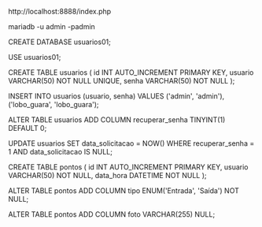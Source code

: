 http://localhost:8888/index.php

mariadb -u admin -padmin

CREATE DATABASE usuarios01;


USE usuarios01;


CREATE TABLE usuarios (
    id INT AUTO_INCREMENT PRIMARY KEY,
    usuario VARCHAR(50) NOT NULL UNIQUE,
    senha VARCHAR(50) NOT NULL
);


INSERT INTO usuarios (usuario, senha) VALUES 
    ('admin', 'admin'),
    ('lobo_guara', 'lobo_guara');


ALTER TABLE usuarios ADD COLUMN recuperar_senha TINYINT(1) DEFAULT 0;


UPDATE usuarios SET data_solicitacao = NOW() WHERE recuperar_senha = 1 AND data_solicitacao IS NULL;


CREATE TABLE pontos (
    id INT AUTO_INCREMENT PRIMARY KEY,
    usuario VARCHAR(50) NOT NULL,
    data_hora DATETIME NOT NULL
);


ALTER TABLE pontos ADD COLUMN tipo ENUM('Entrada', 'Saída') NOT NULL;


ALTER TABLE pontos ADD COLUMN foto VARCHAR(255) NULL;


